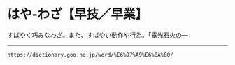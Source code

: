 # はや‐わざ【早技／早業】

[すばやく](すばやい（素早い）)巧みな[わざ](わざ（技）)。また、すばやい動作や行為。「電光石火の―」

---
`https://dictionary.goo.ne.jp/word/%E6%97%A9%E6%8A%80/`